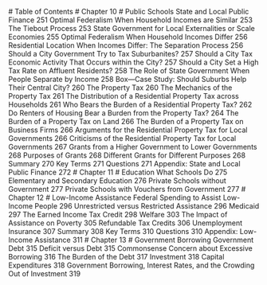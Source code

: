 \# Table of Contents # Chapter 10 # Public Schools State and Local Public Finance 251 Optimal Federalism When Household Incomes are Similar 253 The Tiebout Process 253 State Government for Local Externalities or Scale Economies 255 Optimal Federalism When Household Incomes Differ 256 Residential Location When Incomes Differ: The Separation Process 256 Should a City Government Try to Tax Suburbanites? 257 Should a City Tax Economic Activity That Occurs within the City? 257 Should a City Set a High Tax Rate on Affluent Residents? 258 The Role of State Government When People Separate by Income 258 Box—Case Study: Should Suburbs Help Their Central City? 260 The Property Tax 260 The Mechanics of the Property Tax 261 The Distribution of a Residential Property Tax across Households 261 Who Bears the Burden of a Residential Property Tax? 262 Do Renters of Housing Bear a Burden from the Property Tax? 264 The Burden of a Property Tax on Land 266 The Burden of a Property Tax on Business Firms 266 Arguments for the Residential Property Tax for Local Governments 266 Criticisms of the Residential Property Tax for Local Governments 267 Grants from a Higher Government to Lower Governments 268 Purposes of Grants 268 Different Grants for Different Purposes 268 Summary 270 Key Terms 271 Questions 271 Appendix: State and Local Public Finance 272 # Chapter 11 # Education What Schools Do 275 Elementary and Secondary Education 276 Private Schools without Government 277 Private Schools with Vouchers from Government 277 # Chapter 12 # Low-Income Assistance Federal Spending to Assist Low-Income People 296 Unrestricted versus Restricted Assistance 296 Medicaid 297 The Earned Income Tax Credit 298 Welfare 303 The Impact of Assistance on Poverty 305 Refundable Tax Credits 306 Unemployment Insurance 307 Summary 308 Key Terms 310 Questions 310 Appendix: Low-Income Assistance 311 # Chapter 13 # Government Borrowing Government Debt 315 Deficit versus Debt 315 Commonsense Concern about Excessive Borrowing 316 The Burden of the Debt 317 Investment 318 Capital Expenditures 318 Government Borrowing, Interest Rates, and the Crowding Out of Investment 319